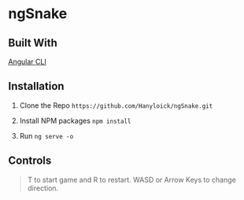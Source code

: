 # ngSnake

## Built With

[Angular CLI](https://angular.io/docs)

## Installation

1. Clone the Repo
    `https://github.com/Hanyloick/ngSnake.git`

2. Install NPM packages
    `npm install`
3. Run
    `ng serve -o`

## Controls

>T to start game and R to restart.
WASD or Arrow Keys to change direction.
